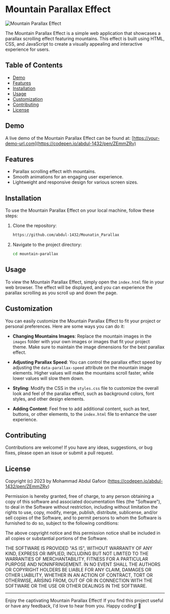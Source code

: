 # Mountain Parallax Effect

![Mountain Parallax Effect](mountain-parallax-demo.gif)

The Mountain Parallax Effect is a simple web application that showcases a parallax scrolling effect featuring mountains. This effect is built using HTML, CSS, and JavaScript to create a visually appealing and interactive experience for users.

## Table of Contents

- [Demo](#demo)
- [Features](#features)
- [Installation](#installation)
- [Usage](#usage)
- [Customization](#customization)
- [Contributing](#contributing)
- [License](#license)

## Demo

A live demo of the Mountain Parallax Effect can be found at: [https://your-demo-url.com](https://codepen.io/abdul-1432/pen/ZEmmZRv)

## Features

- Parallax scrolling effect with mountains.
- Smooth animations for an engaging user experience.
- Lightweight and responsive design for various screen sizes.

## Installation

To use the Mountain Parallax Effect on your local machine, follow these steps:

1. Clone the repository:

   ```bash
   https://github.com/abdul-1432/Mounatin_Parallax
   ```

2. Navigate to the project directory:

   ```bash
   cd mountain-parallax
   ```

## Usage

To view the Mountain Parallax Effect, simply open the `index.html` file in your web browser. The effect will be displayed, and you can experience the parallax scrolling as you scroll up and down the page.

## Customization

You can easily customize the Mountain Parallax Effect to fit your project or personal preferences. Here are some ways you can do it:

- **Changing Mountains Images**: Replace the mountain images in the `images` folder with your own images or images that fit your project theme. Make sure to maintain the image dimensions for the best parallax effect.

- **Adjusting Parallax Speed**: You can control the parallax effect speed by adjusting the `data-parallax-speed` attribute on the mountain image elements. Higher values will make the mountains scroll faster, while lower values will slow them down.

- **Styling**: Modify the CSS in the `styles.css` file to customize the overall look and feel of the parallax effect, such as background colors, font styles, and other design elements.

- **Adding Content**: Feel free to add additional content, such as text, buttons, or other elements, to the `index.html` file to enhance the user experience.

## Contributing

Contributions are welcome! If you have any ideas, suggestions, or bug fixes, please open an issue or submit a pull request.

## License

Copyright (c) 2023 by Mohammad Abdul Gafoor (https://codepen.io/abdul-1432/pen/ZEmmZRv)

Permission is hereby granted, free of charge, to any person obtaining a copy of this software and associated documentation files (the "Software"), to deal in the Software without restriction, including without limitation the rights to use, copy, modify, merge, publish, distribute, sublicense, and/or sell copies of the Software, and to permit persons to whom the Software is furnished to do so, subject to the following conditions:

The above copyright notice and this permission notice shall be included in all copies or substantial portions of the Software.

THE SOFTWARE IS PROVIDED "AS IS", WITHOUT WARRANTY OF ANY KIND, EXPRESS OR IMPLIED, INCLUDING BUT NOT LIMITED TO THE WARRANTIES OF MERCHANTABILITY, FITNESS FOR A PARTICULAR PURPOSE AND NONINFRINGEMENT. IN NO EVENT SHALL THE AUTHORS OR COPYRIGHT HOLDERS BE LIABLE FOR ANY CLAIM, DAMAGES OR OTHER LIABILITY, WHETHER IN AN ACTION OF CONTRACT, TORT OR OTHERWISE, ARISING FROM, OUT OF OR IN CONNECTION WITH THE SOFTWARE OR THE USE OR OTHER DEALINGS IN THE SOFTWARE.


---

Enjoy the captivating Mountain Parallax Effect! If you find this project useful or have any feedback, I'd love to hear from you. Happy coding! 🚀
